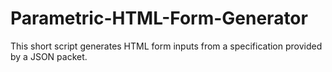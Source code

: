 Parametric-HTML-Form-Generator
==============================

This short script generates HTML form inputs from a specification provided by a JSON packet.